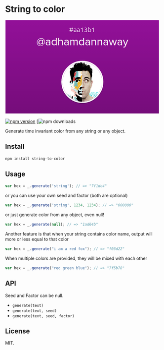 # String to color

![Alt text](/assets/img.png?raw=true "Sample")

[![npm version](https://badge.fury.io/js/string-to-color.svg)](https://badge.fury.io/js/string-to-color) [![npm downloads](https://img.shields.io/npm/dm/string-to-color.svg)

Generate time invariant color from any string or any object.

## Install

```bash
npm install string-to-color
```

## Usage

```js
var hex = _.generate('string'); // => "7f1de4"
```

or you can use your own seed and factor (both are optional)

```js
var hex = _.generate('string', 1234, 1234); // => "000000"
```

or just generate color from any object, even null!

```js
var hex = _.generate(null); // => "1ad64b"
```

Another feature is that when your string contains color name, output will more or less equal to that color

```js
var hex = _.generate("i am a red fox"); // => "f03d22"
```

When multiple colors are provided, they will be mixed with each other

```js
var hex = _.generate("red green blue"); // => "7f5b78"
```


## API

Seed and Factor can be null.

* ```generate(text)```
* ```generate(text, seed)```
* ```generate(text, seed, factor)```


## License

MIT.
